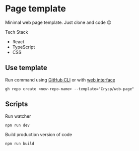 # Page template

Minimal web page template. Just clone and code 😉

Tech Stack
- React
- TypeScript
- CSS

## Use template

Run command using [GitHub CLI](https://cli.github.com) or with [web interface](https://docs.github.com/en/repositories/creating-and-managing-repositories/creating-a-repository-from-a-template)

```shell
gh repo create <new-repo-name> --template="Crysp/web-page"
```

## Scripts

Run watcher

```shell
npm run dev
```

Build production version of code

```shell
npm run build
```
